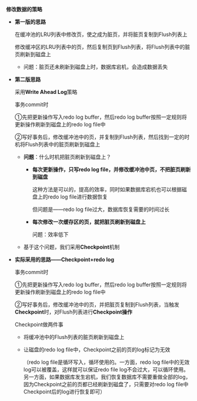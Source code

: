 **修改数据的策略**

* **第一版的思路**

  在缓冲池的LRU列表中修改页，使之成为脏页，并将脏页复制到Flush列表上

  修改缓冲区的LRU列表中的页，然后复制页到Flush列表，将Flush列表中的脏页刷新到磁盘上

  * 问题：脏页还未刷新到磁盘上时，数据库宕机，会造成数据丢失

* **第二版思路**

  采用**Write Ahead Log**策略

  事务commit时

  ①先把更新操作写入redo log buffer，然后redo log buffer按照一定规则将更新操作刷新到磁盘上的redo log file中

  ②写好事务后，修改缓冲池中的页，并复制到Flush列表，然后找到一定的时机将Flush列表中的脏页刷新到磁盘上

  * **问题**：什么时机把脏页刷新到磁盘上？

    * **每次更新操作，只写redo log file，并修改缓冲池中页，不把脏页刷新到磁盘**

      这种方法是可以的，提高的效率，同时如果数据库宕机也可以根据磁盘上的redo log file进行数据恢复

      但问题是——redo log file过大，数据库恢复需要的时间过长

    * **每次修改一次缓存区的页，就把脏页刷新到磁盘上**

      问题：效率低下

  * 基于这个问题，我们采用**Checkpoint**机制



* **实际采用的思路——Checkpoint+redo log**

  事务commit时

  ①先把更新操作写入redo log buffer，然后redo log buffer按照一定规则将更新操作刷新到磁盘上的redo log file中

  ②写好事务后，修改缓冲池中的页，并把脏页复制到Flush列表，当触发**Checkpoint**时，对Flush列表进行**Checkpoint操作**

  Checkpoint做两件事

  * 将缓冲池中的Flush列表的脏页刷新到磁盘上

  * 让磁盘的redo log file中，Checkpoint之前的页的log标记为无效

    （redo log file是循环写入，循环使用的。一方面，redo log file中的无效log可以被覆盖，这样就可以保证redo file log不会过大，可以循环使用。另一方面，如果数据库发生宕机，我们恢复数据库不需要重做全部的log，因为Checkpoint之前的页都已经刷新到磁盘了，只需要对redo log file中Checkpoint后的log进行恢复即可）

  